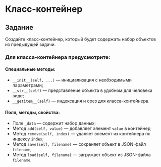 # Класс-контейнер

## Задание

Создайте класс-контейнер, который будет содержать набор объектов из предыдущей задачи.

### Для класса-контейнера предусмотрите:

#### Специальные методы:
- `__init__(self, ...)` — инициализация с необходимыми параметрами;
- `__str__(self)` — представление объекта в удобном для человека виде;
- `__getitem__(self)` — индексация и срез для класса-контейнера.

#### Поля, методы, свойства:
- Поле `_data` — содержит набор данных;
- Метод `add(self, value)` — добавляет элемент `value` в контейнер;
- Метод `remove(self, index)` — удаляет элемент из контейнера по индексу `index`;
- Метод `save(self, filename)` — сохраняет объект в JSON-файл `filename`;
- Метод `load(self, filename)` — загружает объект из JSON-файла `filename`.
